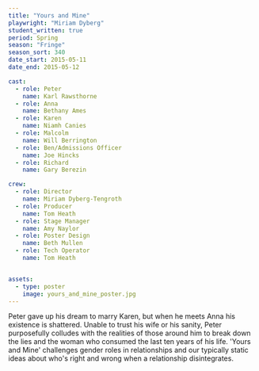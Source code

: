 ```yaml
---
title: "Yours and Mine"
playwright: "Miriam Dyberg"
student_written: true
period: Spring
season: "Fringe"
season_sort: 340
date_start: 2015-05-11
date_end: 2015-05-12

cast:
  - role: Peter
    name: Karl Rawsthorne
  - role: Anna
    name: Bethany Ames
  - role: Karen
    name: Niamh Canies
  - role: Malcolm
    name: Will Berrington
  - role: Ben/Admissions Officer
    name: Joe Hincks
  - role: Richard
    name: Gary Berezin

crew:
  - role: Director
    name: Miriam Dyberg-Tengroth
  - role: Producer
    name: Tom Heath
  - role: Stage Manager
    name: Amy Naylor
  - role: Poster Design
    name: Beth Mullen
  - role: Tech Operator
    name: Tom Heath


assets:
  - type: poster
    image: yours_and_mine_poster.jpg
---
```


Peter gave up his dream to marry Karen, but when he meets Anna his existence is shattered. Unable to trust his wife or his sanity, Peter purposefully colludes with the realities of those around him to break down the lies and the woman who consumed the last ten years of his life. 'Yours and Mine' challenges gender roles in relationships and our typically static ideas about who's right and wrong when a relationship disintegrates.
